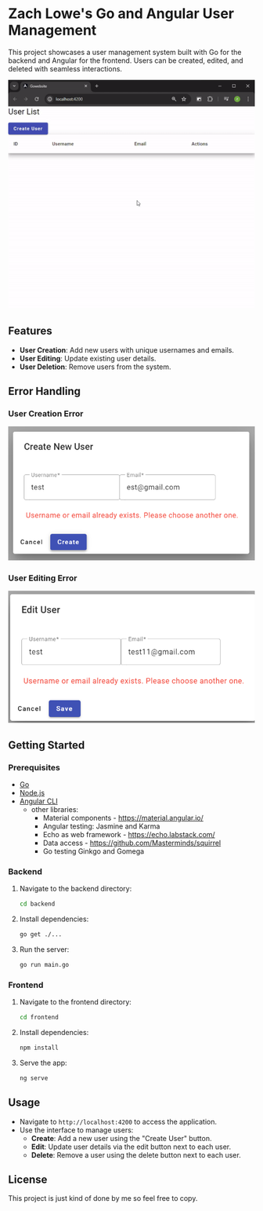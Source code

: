 # Zach Lowe's Go and Angular User Management

This project showcases a user management system built with Go for the backend and Angular for the frontend. Users can be created, edited, and deleted with seamless interactions.

![User Management System](./user-server-go-angular.gif)

## Features

- **User Creation**: Add new users with unique usernames and emails.
- **User Editing**: Update existing user details.
- **User Deletion**: Remove users from the system.

## Error Handling

### User Creation Error
![User Creation Error](./create_error.PNG)

### User Editing Error
![User Editing Error](./edit_error.PNG)

## Getting Started

### Prerequisites

- [Go](https://golang.org/doc/install)
- [Node.js](https://nodejs.org/)
- [Angular CLI](https://angular.io/cli)
  - other libraries:
    - Material components - https://material.angular.io/
    - Angular testing: Jasmine and Karma
    - Echo as web framework - https://echo.labstack.com/
    - Data access - https://github.com/Masterminds/squirrel
    - Go testing Ginkgo and Gomega

### Backend

1. Navigate to the backend directory:
    ```sh
    cd backend
    ```
2. Install dependencies:
    ```sh
    go get ./...
    ```
3. Run the server:
    ```sh
    go run main.go
    ```

### Frontend

1. Navigate to the frontend directory:
    ```sh
    cd frontend
    ```
2. Install dependencies:
    ```sh
    npm install
    ```
3. Serve the app:
    ```sh
    ng serve
    ```

## Usage

- Navigate to `http://localhost:4200` to access the application.
- Use the interface to manage users:
  - **Create**: Add a new user using the "Create User" button.
  - **Edit**: Update user details via the edit button next to each user.
  - **Delete**: Remove a user using the delete button next to each user.

## License

This project is just kind of done by me so feel free to copy.